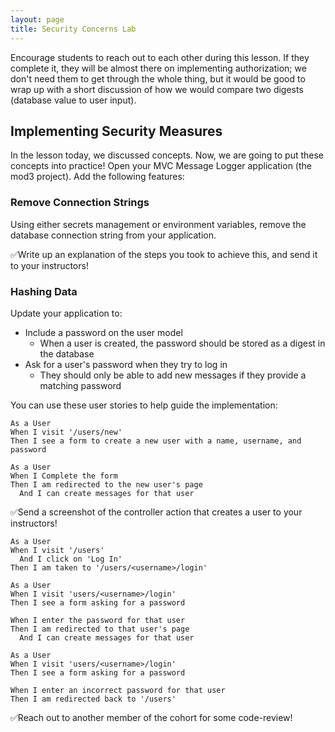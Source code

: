 ```yaml
---
layout: page
title: Security Concerns Lab
---
```


<section class='call-to-action' markdown='1'>

Encourage students to reach out to each other during this lesson.  If they complete it, they will be almost there on implementing authorization; we don't need them to get through the whole thing, but it would be good to wrap up with a short discussion of how we would compare two digests (database value to user input).

</section>

## Implementing Security Measures

In the lesson today, we discussed concepts.  Now, we are going to put these concepts into practice! Open your MVC Message Logger application (the mod3 project).  Add the following features:

### Remove Connection Strings

Using either secrets management or environment variables, remove the database connection string from your application.

✅Write up an explanation of the steps you took to achieve this, and send it to your instructors!

### Hashing Data

Update your application to:

* Include a password on the user model
    * When a user is created, the password should be stored as a digest in the database
* Ask for a user's password when they try to log in
    * They should only be able to add new messages if they provide a matching password

You can use these user stories to help guide the implementation:

```
As a User
When I visit '/users/new'
Then I see a form to create a new user with a name, username, and password
```

```
As a User
When I Complete the form
Then I am redirected to the new user's page
  And I can create messages for that user
```

✅Send a screenshot of the controller action that creates a user to your instructors!

```
As a User
When I visit '/users'
  And I click on 'Log In'
Then I am taken to '/users/<username>/login'
```

```
As a User
When I visit 'users/<username>/login'
Then I see a form asking for a password

When I enter the password for that user
Then I am redirected to that user's page
  And I can create messages for that user
```

```
As a User
When I visit 'users/<username>/login'
Then I see a form asking for a password

When I enter an incorrect password for that user
Then I am redirected back to '/users'
```

✅Reach out to another member of the cohort for some code-review!

